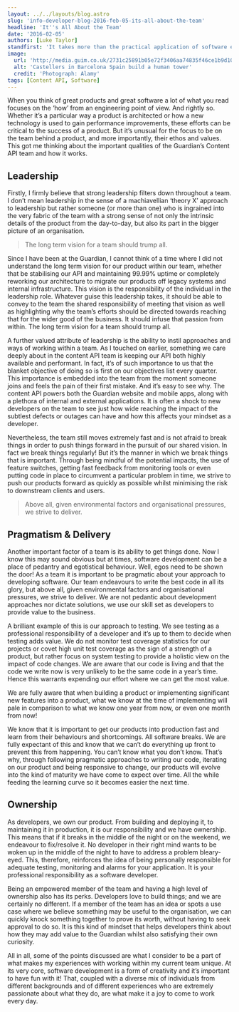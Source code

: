 ```yaml
---
layout: ../../layouts/blog.astro
slug: 'info-developer-blog-2016-feb-05-its-all-about-the-team'
headline: 'It''s All About the Team'
date: '2016-02-05'
authors: [Luke Taylor]
standfirst: 'It takes more than the practical application of software engineering to create great products. We take a look at the ethos and values of the Content API team here at the Guardian and the attributes they value within their team.'
image:
  url: 'http://media.guim.co.uk/2731c25891b05e72f3406aa74835f46ce1b9d104/0_0_2897_4469/2897.jpg'
  alt: 'Castellers in Barcelona Spain build a human tower'
  credit: 'Photograph: Alamy'
tags: [Content API, Software]
---
```


When you think of great products and great software a lot of what you read focuses on the ‘how’ from an engineering point of view. And rightly so. Whether it’s a particular way a product is architected or how a new technology is used to gain performance improvements, these efforts can be critical to the success of a product. But it’s unusual for the focus to be on the team behind a product, and more importantly, their ethos and values. This got me thinking about the important qualities of the Guardian’s Content API team and how it works.

Leadership
----------

Firstly, I firmly believe that strong leadership filters down throughout a team. I don’t mean leadership in the sense of a machiavellian ‘theory X’ approach to leadership but rather someone (or more than one) who is ingrained into the very fabric of the team with a strong sense of not only the intrinsic details of the product from the day-to-day, but also its part in the bigger picture of an organisation.

<blockquote class='pullstring'>The long term vision for a team should trump all.</blockquote>

Since I have been at the Guardian, I cannot think of a time where I did not understand the long term vision for our product within our team, whether that be stabilising our API and maintaining 99.99% uptime or completely reworking our architecture to migrate our products off legacy systems and internal infrastructure. This vision is the responsibility of the individual in the leadership role. Whatever guise this leadership takes, it should be able to convey to the team the shared responsibility of meeting that vision as well as highlighting why the team’s efforts should be directed towards reaching that for the wider good of the business. It should infuse that passion from within. The long term vision for a team should trump all.

A further valued attribute of leadership is the ability to instil approaches and ways of working within a team. As I touched on earlier, something we care deeply about in the content API team is keeping our API both highly available and performant. In fact, it’s of such importance to us that the blanket objective of doing so is first on our objectives list every quarter. This importance is embedded into the team from the moment someone joins and feels the pain of their first mistake. And it’s easy to see why. The content API powers both the Guardian website and mobile apps, along with a plethora of internal and external applications. It is often a shock to new developers on the team to see just how wide reaching the impact of the subtlest defects or outages can have and how this affects your mindset as a developer.

Nevertheless, the team still moves extremely fast and is not afraid to break things in order to push things forward in the pursuit of our shared vision. In fact we break things regularly! But it’s the manner in which we break things that is important. Through being mindful of the potential impacts, the use of feature switches, getting fast feedback from monitoring tools or even putting code in place to circumvent a particular problem in time, we strive to push our products forward as quickly as possible whilst minimising the risk to downstream clients and users.

<blockquote class='pullstring'>Above all, given environmental factors and organisational pressures, we strive to deliver.</blockquote>

Pragmatism & Delivery
---------------------

Another important factor of a team is its ability to get things done. Now I know this may sound obvious but at times, software development can be a place of pedantry and egotistical behaviour. Well, egos need to be shown the door! As a team it is important to be pragmatic about your approach to developing software. Our team endeavours to write the best code in all its glory, but above all, given environmental factors and organisational pressures, we strive to deliver. We are not pedantic about development approaches nor dictate solutions, we use our skill set as developers to provide value to the business.

A brilliant example of this is our approach to testing. We see testing as a professional responsibility of a developer and it’s up to them to decide when testing adds value. We do not monitor test coverage statistics for our projects or covet high unit test coverage as the sign of a strength of a product, but rather focus on system testing to provide a holistic view on the impact of code changes. We are aware that our code is living and that the code we write now is very unlikely to be the same code in a year’s time. Hence this warrants expending our effort where we can get the most value.

We are fully aware that when building a product or implementing significant new features into a product, what we know at the time of implementing will pale in comparison to what we know one year from now, or even one month from now!

We know that it is important to get our products into production fast and learn from their behaviours and shortcomings. All software breaks. We are fully expectant of this and know that we can’t do everything up front to prevent this from happening. You can’t know what you don’t know. That’s why, through following pragmatic approaches to writing our code, iterating on our product and being responsive to change, our products will evolve into the kind of maturity we have come to expect over time. All the while feeding the learning curve so it becomes easier the next time.

Ownership
---------

As developers, we own our product. From building and deploying it, to maintaining it in production, it is our responsibility and we have ownership. This means that if it breaks in the middle of the night or on the weekend, we endeavour to fix/resolve it. No developer in their right mind wants to be woken up in the middle of the night to have to address a problem bleary-eyed. This, therefore, reinforces the idea of being personally responsible for adequate testing, monitoring and alarms for your application. It is your professional responsibility as a software developer.

Being an empowered member of the team and having a high level of ownership also has its perks. Developers love to build things; and we are certainly no different. If a member of the team has an idea or spots a use case where we believe something may be useful to the organisation, we can quickly knock something together to prove its worth, without having to seek approval to do so. It is this kind of mindset that helps developers think about how they may add value to the Guardian whilst also satisfying their own curiosity.

All in all, some of the points discussed are what I consider to be a part of what makes my experiences with working within my current team unique. At its very core, software development is a form of creativity and it’s important to have fun with it! That, coupled with a diverse mix of individuals from different backgrounds and of different experiences who are extremely passionate about what they do, are what make it a joy to come to work every day.
